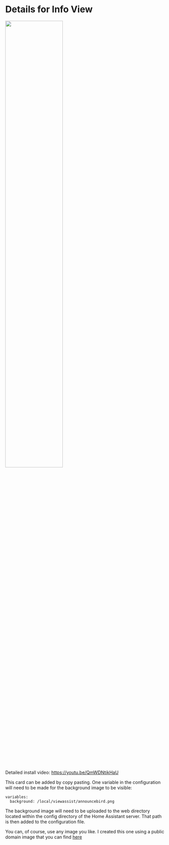 # Details for Info View
<a href="https://www.youtube.com/watch?v=QmWDNtikHaU"><img src="https://img.youtube.com/vi/QmWDNtikHaU/mqdefault.jpg" width="60%"></a>

Detailed install video:
https://youtu.be/QmWDNtikHaU


This card can be added by copy pasting.  One variable in the configuration will need to be made for the background image to be visible:

```
variables:
  background: /local/viewassist/announcebird.png
```
The background image will need to be uploaded to the web directory located within the config directory of the Home Assistant server.  That path is then added to the configuration file.

You can, of course, use any image you like.  I created this one using a public domain image that you can find [here](https://www.rawpixel.com/image/6293393/vector-background-flower-public-domain)
